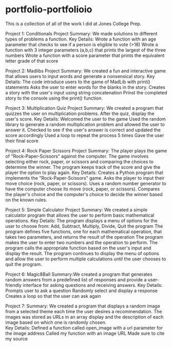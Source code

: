 # portfolio-portfolioio
This is a collection of all of the work I did at Jones College Prep.

Project 1: Conditionals Project
Summary:  We made solutions to different types of problems a function. 
Key Details:
Wrote a function with an age parameter that checks to see if a person is eligible to vote (>18) 
Wrote a function with 3 integer parameters (a,b,c) that prints the largest of the three numbers 
Wrote a function with a score parameter that prints the equivalent letter grade of that score

Project 2: Madlibs Project
Summary: We created a fun and interactive game that allows users to input words and generate a nonsensical story.
Key Details: 
The code introduce users to the game of MadLib with print() statements
Asks the user to enter words for the blanks in the story.
Creates a story with the user's input using string concatenation
Prinst the completed story to the console using the print() function. 

Project 3: Multiplication Quiz Project
Summary: We created a program that quizzes the user on multiplication problems. After the quiz, display the user's score.
Key Details: 
Welcomed the user to the game
Used the random library to generate a random multiplication problem and allowed the user to answer it.
Checked to see if the user's answer is correct and updated the score accordingly
Used a loop to repeat the process 5 times
Gave the user their final score

Project 4: Rock Paper Scissors Project
Summary: The player plays the game of "Rock-Paper-Scissors" against the computer. The game involves selecting either rock, paper, or scissors and comparing the choices to determine the winner. The program keeps track of the score and give the player the option to play again.
Key Details:
Creates a Python program that implements the "Rock-Paper-Scissors" game.
Asks the player to input their move choice (rock, paper, or scissors).
Uses a random number generator to have the computer choose its move (rock, paper, or scissors).
Compares the player's choice and the computer's choice to decide the winner based on the known rules.

Project 5: Simple Calculator Project
Summary: We created a simple calculator program that allows the user to perform basic mathematical operations.
Key Details:
The program displays a menu of options for the user to choose from: Add, Subtract, Multiply, Divide, Quit the program
The program defines five functions, one for each mathematical operation, that takes two parameters, and returns the result of the operation
The program makes the user to enter two numbers and the operation to perform.
The program calls the appropriate function based on the user's input and display the result.
The program continues to display the menu of options and allow the user to perform multiple calculations until the user chooses to quit the program.

Project 6: Magic8Ball
Summary:We created a program that generates random answers from a predefined list of responses and provide a user-friendly interface for asking questions and receiving answers.
Key Details: 
Prompts user to ask a question
Randomly select and display a response
Creates a loop so that the user can ask again

Project 7:
Summary: We created a program that displays a random image from a selected theme each time the user desires a recommendation. The images was stored as URLs in an array display and the description of each image based on which one is randomly chosen.  
Key Details:
Defined a function called open_image with a url parameter for the image address
Called my function with an image URL
Made sure to cite my source

